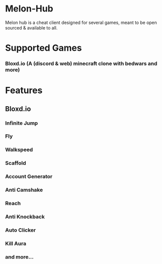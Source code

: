 # Melon-Hub
Melon hub is a cheat client designed for several games, meant to be open sourced & available to all.

# Supported Games
### Bloxd.io (A (discord & web) minecraft clone with bedwars and more)

# Features
## Bloxd.io
### Infinite Jump
### Fly
### Walkspeed
### Scaffold
### Account Generator
### Anti Camshake
### Reach
### Anti Knockback
### Auto Clicker
### Kill Aura
### and more...
